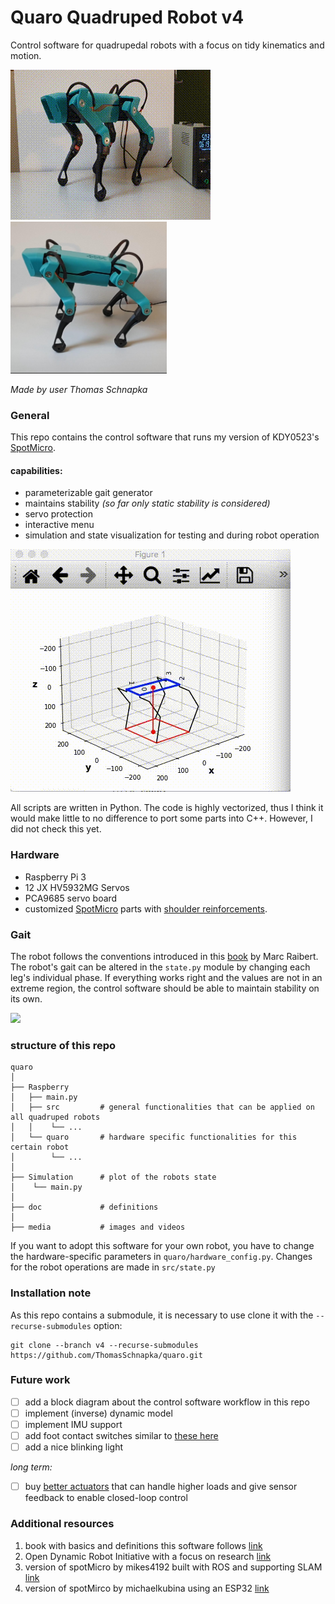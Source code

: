 # Quaro Quadruped Robot v4
Control software for quadrupedal robots with a focus on tidy kinematics and motion.


<p float="left">
  <img src="https://raw.githubusercontent.com/ThomasSchnapka/quaro/v4/media/gif_rpy.gif">
  <img src="https://raw.githubusercontent.com/ThomasSchnapka/quaro/v4/media/hardware_image_side.jpeg" width="250">
</p>

_Made by user Thomas Schnapka_


### General
This repo contains the control software that runs my version of KDY0523's [SpotMicro](https://www.thingiverse.com/thing:3445283). 


#### capabilities:
* parameterizable gait generator
* maintains stability _(so far only static stability is considered)_
* servo protection
* interactive menu
* simulation and state visualization for testing and during robot operation

![gif RPY simulation](https://raw.githubusercontent.com/ThomasSchnapka/quaro/v4/media/RPY_simulation.gif) 

All scripts are written in Python. The code is highly vectorized, thus I think it would make little to no difference to port some parts into C++. However, I did not check this yet.


### Hardware
* Raspberry Pi 3
* 12 JX HV5932MG Servos
* PCA9685 servo board
* customized [SpotMicro](https://www.thingiverse.com/thing:3445283) parts with [shoulder reinforcements](https://www.thingiverse.com/thing:4591999).


### Gait
The robot follows the conventions introduced in this [book](https://mitpress.mit.edu/books/legged-robots-balance) by Marc Raibert. The robot's gait can be altered in the `state.py` module by changing each leg's individual phase. If everything works right and the values are not in an extreme region, the control software should be able to maintain stability on its own.

<img src="https://github.com/ThomasSchnapka/quaro/blob/v4/media/gif_walking.gif">

### structure of this repo

```
quaro
│
├── Raspberry
│   ├── main.py
│   ├── src         # general functionalities that can be applied on all quadruped robots
│   │    └── ...
│   └── quaro       # hardware specific functionalities for this certain robot
│        └── ...
│
├── Simulation      # plot of the robots state
│    └── main.py
│
├── doc             # definitions
│
├── media           # images and videos
```
If you want to adopt this software for your own robot, you have to change the hardware-specific parameters in `quaro/hardware_config.py`. Changes for the robot operations are made in `src/state.py` 

### Installation note

As this repo contains a submodule, it is necessary to use clone it with
the `--recurse-submodules` option:

```
git clone --branch v4 --recurse-submodules https://github.com/ThomasSchnapka/quaro.git
```

### Future work
- [ ] add a block diagram about the control software workflow in this repo
- [ ] implement (inverse) dynamic model
- [ ] implement IMU support
- [ ] add foot contact switches similar to [these here](https://github.com/open-dynamic-robot-initiative/open_robot_actuator_hardware/blob/master/mechanics/foot_contact_switch_v1/README.md)
- [ ] add a nice blinking light

_long term:_
- [ ] buy [better actuators](https://mjbots.com/) that can handle higher loads and give sensor feedback to enable closed-loop control


### Additional resources 
1. book with basics and definitions this software follows [link](https://mitpress.mit.edu/books/legged-robots-balance)
1. Open Dynamic Robot Initiative with a focus on research [link](https://github.com/open-dynamic-robot-initiative/open_robot_actuator_hardware)
1. version of spotMicro by mikes4192 built with ROS and supporting SLAM [link](https://github.com/mike4192/spotMicro)
1. version of spotMirco by michaelkubina using an ESP32 [link](https://github.com/michaelkubina/SpotMicroESP32/)
